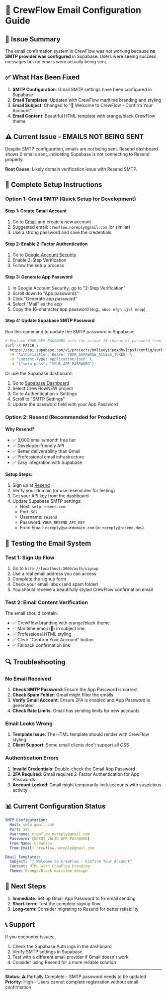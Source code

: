 # 📧 CrewFlow Email Configuration Guide

## 🚨 Issue Summary
The email confirmation system in CrewFlow was not working because **no SMTP provider was configured** in Supabase. Users were seeing success messages but no emails were actually being sent.

## ✅ What Has Been Fixed
1. **SMTP Configuration**: Gmail SMTP settings have been configured in Supabase
2. **Email Templates**: Updated with CrewFlow maritime branding and styling
3. **Email Subject**: Changed to "🚢 Welcome to CrewFlow - Confirm Your Account"
4. **Email Content**: Beautiful HTML template with orange/black CrewFlow theme

## ⚠️ Current Issue - EMAILS NOT BEING SENT
Despite SMTP configuration, emails are not being sent. Resend dashboard shows 0 emails sent, indicating Supabase is not connecting to Resend properly.

**Root Cause**: Likely domain verification issue with Resend SMTP.

## 🔧 Complete Setup Instructions

### Option 1: Gmail SMTP (Quick Setup for Development)

#### Step 1: Create Gmail Account
1. Go to [Gmail](https://gmail.com) and create a new account
2. Suggested email: `crewflow.noreply@gmail.com` (or similar)
3. Use a strong password and save the credentials

#### Step 2: Enable 2-Factor Authentication
1. Go to [Google Account Security](https://myaccount.google.com/security)
2. Enable 2-Step Verification
3. Follow the setup process

#### Step 3: Generate App Password
1. In Google Account Security, go to "2-Step Verification"
2. Scroll down to "App passwords"
3. Click "Generate app password"
4. Select "Mail" as the app
5. Copy the 16-character app password (e.g., `abcd efgh ijkl mnop`)

#### Step 4: Update Supabase SMTP Password
Run this command to update the SMTP password in Supabase:

```bash
# Replace YOUR_APP_PASSWORD with the actual 16-character password from Gmail
curl -X PATCH \
  https://api.supabase.com/v1/projects/bmlieuyijpgxdhvicpsf/config/auth \
  -H "Authorization: Bearer YOUR_SUPABASE_ACCESS_TOKEN" \
  -H "Content-Type: application/json" \
  -d '{"smtp_pass": "YOUR_APP_PASSWORD"}'
```

Or use the Supabase dashboard:
1. Go to [Supabase Dashboard](https://supabase.com/dashboard)
2. Select CrewFlowNEW project
3. Go to Authentication > Settings
4. Scroll to "SMTP Settings"
5. Update the password field with your App Password

### Option 2: Resend (Recommended for Production)

#### Why Resend?
- ✅ 3,000 emails/month free tier
- ✅ Developer-friendly API
- ✅ Better deliverability than Gmail
- ✅ Professional email infrastructure
- ✅ Easy integration with Supabase

#### Setup Steps:
1. Sign up at [Resend](https://resend.com)
2. Verify your domain (or use resend.dev for testing)
3. Get your API key from the dashboard
4. Update Supabase SMTP settings:
   - Host: `smtp.resend.com`
   - Port: `587`
   - Username: `resend`
   - Password: `YOUR_RESEND_API_KEY`
   - From Email: `noreply@yourdomain.com` (or `noreply@resend.dev`)

## 🧪 Testing the Email System

### Test 1: Sign Up Flow
1. Go to `http://localhost:3000/auth/signup`
2. Use a real email address you can access
3. Complete the signup form
4. Check your email inbox (and spam folder)
5. You should receive a beautifully styled CrewFlow confirmation email

### Test 2: Email Content Verification
The email should contain:
- ✅ CrewFlow branding with orange/black theme
- ✅ Maritime emoji (🚢) in subject line
- ✅ Professional HTML styling
- ✅ Clear "Confirm Your Account" button
- ✅ Fallback confirmation link

## 🔍 Troubleshooting

### No Email Received
1. **Check SMTP Password**: Ensure the App Password is correct
2. **Check Spam Folder**: Gmail might filter the emails
3. **Verify Gmail Account**: Ensure 2FA is enabled and App Password is generated
4. **Check Rate Limits**: Gmail has sending limits for new accounts

### Email Looks Wrong
1. **Template Issue**: The HTML template should render with CrewFlow styling
2. **Client Support**: Some email clients don't support all CSS

### Authentication Errors
1. **Invalid Credentials**: Double-check the Gmail App Password
2. **2FA Required**: Gmail requires 2-Factor Authentication for App Passwords
3. **Account Locked**: Gmail might temporarily lock accounts with suspicious activity

## 📊 Current Configuration Status

```yaml
SMTP Configuration:
  Host: smtp.gmail.com
  Port: 587
  Username: crewflow.noreply@gmail.com
  Password: [NEEDS VALID APP PASSWORD]
  From Name: CrewFlow
  From Email: crewflow.noreply@gmail.com

Email Templates:
  Subject: "🚢 Welcome to CrewFlow - Confirm Your Account"
  Content: HTML with CrewFlow branding
  Theme: Orange/Black maritime design
```

## 🚀 Next Steps

1. **Immediate**: Set up Gmail App Password to fix email sending
2. **Short-term**: Test the complete signup flow
3. **Long-term**: Consider migrating to Resend for better reliability

## 📞 Support

If you encounter issues:
1. Check the Supabase Auth logs in the dashboard
2. Verify SMTP settings in Supabase
3. Test with a different email provider if Gmail doesn't work
4. Consider using Resend for a more reliable solution

---

**Status**: ⚠️ Partially Complete - SMTP password needs to be updated
**Priority**: High - Users cannot complete registration without email confirmation
